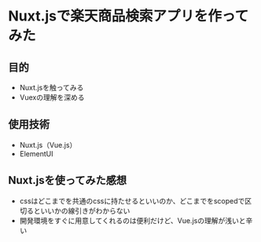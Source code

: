 # Nuxt.jsで楽天商品検索アプリを作ってみた

## 目的
* Nuxt.jsを触ってみる
* Vuexの理解を深める

## 使用技術
* Nuxt.js（Vue.js）
* ElementUI

## Nuxt.jsを使ってみた感想
* cssはどこまでを共通のcssに持たせるといいのか、どこまでをscopedで区切るといいかの線引きがわからない
* 開発環境をすぐに用意してくれるのは便利だけど、Vue.jsの理解が浅いと辛い
